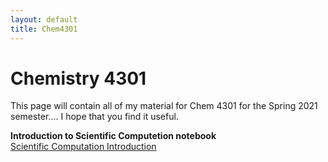 ```yaml
---
layout: default
title: Chem4301
---
```

# Chemistry 4301
This page will contain all of my material for Chem 4301 for the Spring 2021 semester.... I hope that you find it useful.

**Introduction to Scientific Computetion notebook**  
[Scientific Computation Introduction](/chem4301/Computation_intro.md)


